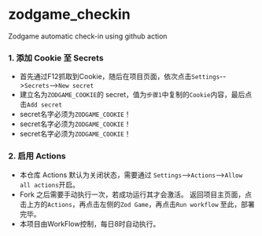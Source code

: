 # zodgame_checkin
Zodgame automatic check-in using github action


### 1. 添加 Cookie 至 Secrets

- 首先通过F12抓取到Cookie，随后在项目页面，依次点击`Settings`-->`Secrets`-->`New secret`
- 建立名为`ZODGAME_COOKIE`的 secret，值为`步骤1`中复制的`Cookie`内容，最后点击`Add secret`
- secret名字必须为`ZODGAME_COOKIE`！
- secret名字必须为`ZODGAME_COOKIE`！
- secret名字必须为`ZODGAME_COOKIE`！
### 2. 启用 Actions

- 本仓库 Actions 默认为关闭状态，需要通过 `Settings`-->`Actions`-->`Allow all actions`开启。
- Fork 之后需要手动执行一次，若成功运行其才会激活。
返回项目主页面，点击上方的`Actions`，再点击左侧的`Zod Game`，再点击`Run workflow`
至此，部署完毕。
- 本项目由WorkFlow控制，每日8时自动执行。

